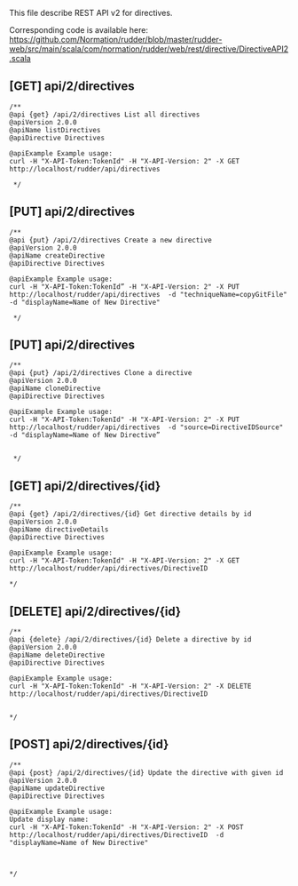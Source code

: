 
This file describe REST API v2 for directives.

Corresponding code is available here: 
https://github.com/Normation/rudder/blob/master/rudder-web/src/main/scala/com/normation/rudder/web/rest/directive/DirectiveAPI2.scala


[GET] api/2/directives
-----------------

    /**
    @api {get} /api/2/directives List all directives
    @apiVersion 2.0.0
    @apiName listDirectives
    @apiDirective Directives
    
    @apiExample Example usage:
    curl -H "X-API-Token:TokenId" -H "X-API-Version: 2" -X GET http://localhost/rudder/api/directives

     */


[PUT] api/2/directives
-----------------

    /**
    @api {put} /api/2/directives Create a new directive
    @apiVersion 2.0.0
    @apiName createDirective
    @apiDirective Directives
    
    @apiExample Example usage:
    curl -H "X-API-Token:TokenId” -H "X-API-Version: 2" -X PUT http://localhost/rudder/api/directives  -d "techniqueName=copyGitFile" -d "displayName=Name of New Directive"

     */


[PUT] api/2/directives
-----------------

    /**
    @api {put} /api/2/directives Clone a directive
    @apiVersion 2.0.0
    @apiName cloneDirective
    @apiDirective Directives
    
    @apiExample Example usage:
    curl -H "X-API-Token:TokenId" -H "X-API-Version: 2" -X PUT http://localhost/rudder/api/directives  -d "source=DirectiveIDSource" -d "displayName=Name of New Directive”


     */

[GET] api/2/directives/{id}
--------------------------

    /**
    @api {get} /api/2/directives/{id} Get directive details by id
    @apiVersion 2.0.0
    @apiName directiveDetails
    @apiDirective Directives
     
    @apiExample Example usage:
    curl -H "X-API-Token:TokenId" -H "X-API-Version: 2" -X GET http://localhost/rudder/api/directives/DirectiveID

    */

[DELETE] api/2/directives/{id}
--------------------------

    /**
    @api {delete} /api/2/directives/{id} Delete a directive by id
    @apiVersion 2.0.0
    @apiName deleteDirective
    @apiDirective Directives
     
    @apiExample Example usage:
    curl -H "X-API-Token:TokenId" -H "X-API-Version: 2" -X DELETE http://localhost/rudder/api/directives/DirectiveID


    */


[POST] api/2/directives/{id}
--------------------------

    /**
    @api {post} /api/2/directives/{id} Update the directive with given id
    @apiVersion 2.0.0
    @apiName updateDirective
    @apiDirective Directives
     
    @apiExample Example usage:
    Update display name: 
    curl -H "X-API-Token:TokenId" -H "X-API-Version: 2" -X POST http://localhost/rudder/api/directives/DirectiveID  -d "displayName=Name of New Directive"



    */
